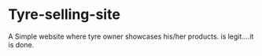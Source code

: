 # Tyre-selling-site
A Simple website where tyre owner showcases his/her products. is legit....it is done.
